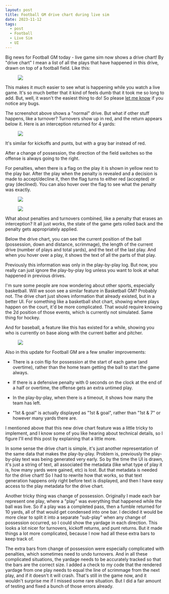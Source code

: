 ```yaml
---
layout: post
title: Football GM drive chart during live sim
date: 2023-11-12
tags:
  - post
  - Football
  - Live Sim
  - UI
---
```


Big news for Football GM today - live game sim now shows a drive chart! By "drive chart" I mean a list of all the plays that have happened in this drive, drawn on top of a football field. Like this:

<figure class="overflow-auto"><img src="/files/football-drive-chart-1.png"></figure>

This makes it _much_ easier to see what is happening while you watch a live game. It's so much better that it kind of feels dumb that it took me so long to add. But, well, it wasn't the easiest thing to do! So please [let me know](/contact/) if you notice any bugs.

<!--more-->

The screenshot above shows a "normal" drive. But what if other stuff happens, like a turnover? Turnovers show up in red, and the return appears below it. Here is an interception returned for 4 yards:

<figure><img src="/files/football-drive-chart-2.png" class="img-fluid"></figure>

It's similar for kickoffs and punts, but with a gray bar instead of red.

After a change of possession, the direction of the field switches so the offense is always going to the right.

For penalties, when there is a flag on the play it is shown in yellow next to the play bar. After the play when the penalty is revealed and a decision is made to accept/decline it, then the flag turns to either red (accepted) or gray (declined). You can also hover over the flag to see what the penalty was exactly.

<div class="d-flex gap-3 flex-wrap mb-3">
    <figure class="mb-0"><img src="/files/football-drive-chart-3.png" class="img-fluid"></figure>
    <figure class="mb-0"><img src="/files/football-drive-chart-4.png" class="img-fluid"></figure>
</div>

What about penalties and turnovers combined, like a penalty that erases an interception? It all just works, the state of the game gets rolled back and the penalty gets appropriately applied.

Below the drive chart, you can see the current position of the ball (possession, down and distance, scrimmage), the length of the current drive (number of plays and total yards), and the text of the last play. And when you hover over a play, it shows the text of all the parts of that play.

Previously this information was only in the play-by-play log. But now, you really can just ignore the play-by-play log unless you want to look at what happened in previous drives.

I'm sure some people are now wondering about other sports, especially basketball. Will we soon see a similar feature in Basketball GM? Probably not. The drive chart just shows information that already existed, but in a better UI. For something like a basketball shot chart, showing where plays happen on the court, it'd be more complicated. That would require knowing the 2d position of those events, which is currently not simulated. Same thing for hockey.

And for baseball, a feature like this has existed for a while, showing you who is currently on base along with the current batter and pitcher.

<figure><img src="/files/football-drive-chart-5.png" class="img-fluid"></figure>

Also in this update for Football GM are a few smaller improvements:

- There is a coin flip for possession at the start of each game (and overtime), rather than the home team getting the ball to start the game always.

- If there is a defensive penalty with 0 seconds on the clock at the end of a half or overtime, the offense gets an extra untimed play.

- In the play-by-play, when there is a timeout, it shows how many the team has left.

- "1st & goal" is actually displayed as "1st & goal", rather than "1st & 7" or however many yards there are.

I mentioned above that this new drive chart feature was a little tricky to implement, and I know some of you like hearing about technical details, so I figure I'll end this post by explaining that a little more.

In some sense the drive chart is simple, it's just another representation of the same data that makes the play-by-play. Problem is, previously the play-by-play text was being generated very early. So by the time the UI is drawn, it's just a string of text, all associated the metadata (like what type of play it is, how many yards were gained, etc) is lost. But that metadata is needed for the drive chart! So I had to rewrite how that works, so that text generation happens only right before text is displayed, and then I have easy access to the play metadata for the drive chart.

Another tricky thing was change of possession. Originally I made each bar represent one play, where a "play" was everything that happened while the ball was live. So if a play was a completed pass, then a fumble returned for 10 yards, all of that would get condensed into one bar. I decided it would be more clear to split it into a separate "sub-play" when any change of possession occurred, so I could show the yardage in each direction. This looks a lot nicer for turnovers, kickoff returns, and punt returns. But it made things a lot more complicated, because I now had all these extra bars to keep track of.

The extra bars from change of possession were especially complicated with penalties, which sometimes need to undo turnovers. And in all these complicated situations, the yardage needs to be accurately tracked so that the bars are the correct size. I added a check to my code that the rendered yardage from one play needs to equal the line of scrimmage from the next play, and if it doesn't it will crash. That's still in the game now, and it wouldn't surprise me if I missed some rare situation. But I did a fair amount of testing and fixed a bunch of those errors already.
